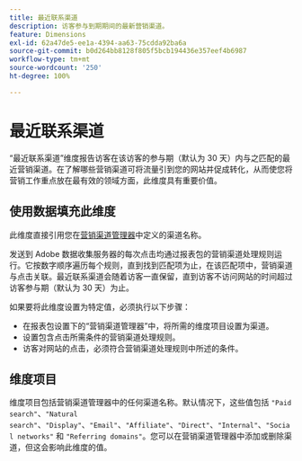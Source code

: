 ```yaml
---
title: 最近联系渠道
description: 访客参与到期期间的最新营销渠道。
feature: Dimensions
exl-id: 62a47de5-ee1a-4394-aa63-75cdda92ba6a
source-git-commit: b0d264bb8128f805f5bcb194436e357eef4b6987
workflow-type: tm+mt
source-wordcount: '250'
ht-degree: 100%

---
```


# 最近联系渠道

“最近联系渠道”维度报告访客在该访客的参与期（默认为 30 天）内与之匹配的最近营销渠道。在了解哪些营销渠道可将流量引到您的网站并促成转化，从而使您将营销工作重点放在最有效的领域方面，此维度具有重要价值。

## 使用数据填充此维度

此维度直接引用您在[营销渠道管理器](/help/admin/admin/c-manage-report-suites/c-edit-report-suites/marketing-channels/c-channels.md)中定义的渠道名称。

发送到 Adobe 数据收集服务器的每次点击均通过报表包的营销渠道处理规则运行。它按数字顺序遍历每个规则，直到找到匹配项为止，在该匹配项中，营销渠道与点击关联。最近联系渠道会随着访客一直保留，直到访客不访问网站的时间超过访客参与期（默认为 30 天）为止。

如果要将此维度设置为特定值，必须执行以下步骤：

* 在报表包设置下的“营销渠道管理器”中，将所需的维度项目设置为渠道。
* 设置包含点击所需条件的营销渠道处理规则。
* 访客对网站的点击，必须符合营销渠道处理规则中所述的条件。

## 维度项目

维度项目包括营销渠道管理器中的任何渠道名称。默认情况下，这些值包括 `"Paid search"`、`"Natural search"`、`"Display"`、`"Email"`、`"Affiliate"`、`"Direct"`、`"Internal"`、`"Social networks"` 和 `"Referring domains"`。您可以在营销渠道管理器中添加或删除渠道，但这会影响此维度的值。
